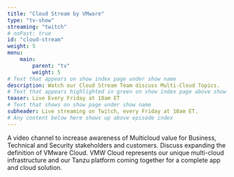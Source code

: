 ```yaml
---
title: "Cloud Stream by VMware"
type: "tv-show"
streaming: "twitch"
# noPast: true
id: "cloud-stream"
weight: 5
menu:
    main:
        parent: "tv"
        weight: 5
# Text that appears on show index page under show name
description: Watch our Cloud Stream Team discuss Multi-Cloud Topics.
# Text that appears highlighted in green on show index page above show name
teaser: Live Every Friday at 10am ET
# Text that shows on show page under show name
subheader: Live streaming on Twitch, every Friday at 10am ET.
# Any content below here shows up above episode index
---
```


A video channel to increase awareness of Multicloud value for Business, Technical and Security stakeholders and customers. Discuss expanding the definition of VMware Cloud. ​VMW Cloud represents our unique multi-cloud infrastructure and our Tanzu platform coming together for a complete app and cloud solution.